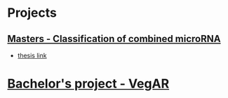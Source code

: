 # Projects

## [Masters - Classification of combined microRNA](https://github.com/vegabj/Mastersproject)
- [thesis link](https://github.com/vegabj/vegabj.github.io/raw/master/NTNU_Masters_Thesis.pdf)


# [Bachelor's project - VegAR](https://github.com/IT2901-Gruppe-16-Kantega)
